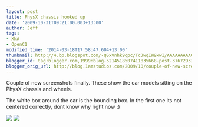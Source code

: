 ```yaml
---
layout: post
title: PhysX chassis hooked up
date: '2009-10-31T09:21:00.003+13:00'
author: Jeff
tags:
- XNA
- OpenC1
modified_time: '2014-03-18T17:58:47.604+13:00'
thumbnail: http://4.bp.blogspot.com/-QSxVnhk9qpc/TcJwqIW9xwI/AAAAAAAAAGg/tanlLAcsaYk/s72-c/carma-physx1.jpg
blogger_id: tag:blogger.com,1999:blog-5214518507411835668.post-376729330038472362
blogger_orig_url: http://blog.1amstudios.com/2009/10/couple-of-new-screenshots-finally.html
---
```

Couple of new screenshots finally. These show the car models sitting on the PhysX chassis and wheels.

The white box around the car is the bounding box.  In the first one its not centered correctly, dont know why right now :)

![](http://4.bp.blogspot.com/-QSxVnhk9qpc/TcJwqIW9xwI/AAAAAAAAAGg/tanlLAcsaYk/s1600/carma-physx1.jpg)
![](http://2.bp.blogspot.com/-r7YG8EcDwL4/TcJww_uc3HI/AAAAAAAAAGk/FdPtAhLE4-k/s1600/carma-physx2.jpg)